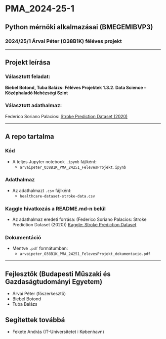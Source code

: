 # **PMA_2024-25-1**

## **Python mérnöki alkalmazásai (BMEGEMIBVP3)**  
### 2024/25/1 Árvai Péter (O38B1K) féléves projekt

---

## **Projekt leírása**
### Választott feladat:  
**Biebel Botond, Tuba Balázs: Féléves Projektek 1.3.2. Data Science – Középhaladó Nehézségi Szint**

### Választott adathalmaz:  
Federico Soriano Palacios: [Stroke Prediction Dataset (2020)](https://www.kaggle.com/datasets/fedesoriano/stroke-prediction-dataset)

---

## **A repo tartalma**

### **Kód**
- A teljes Jupyter notebook `.ipynb` fájlként:
  - `arvaipeter_O38B1K_PMA_24251_FelevesProjekt.ipynb`
### **Adathalmaz**
- Az adathalmazt `.csv` fájlként:
  - `healthcare-dataset-stroke-data.csv`
### **Kaggle hivatkozás a README.md-n belül**
- Az adathalmaz eredeti forrása: (Federico Soriano Palacios: Stroke Prediction Dataset (2020))
  [Kaggle: Stroke Prediction Dataset](https://www.kaggle.com/datasets/fedesoriano/stroke-prediction-dataset)
### **Dokumentáció**
- Mentve `.pdf` formátumban:  
  - `arvaipeter_O38B1K_PMA_24251_FelevesProjekt_dokumentacio.pdf`

 ---
## **Fejlesztők (Budapesti Műszaki és Gazdaságtudományi Egyetem)**
- Árvai Péter (főszerkesztő)
- Biebel Botond
- Tuba Balázs
## **Segítettek továbbá**
- Fekete András (IT-Universitetet i København)
  



